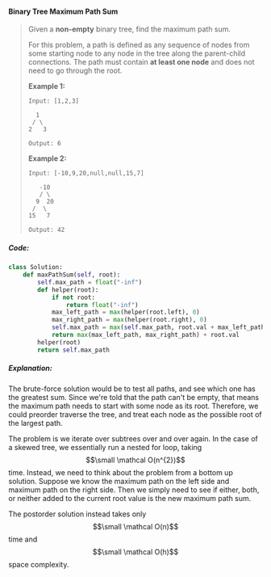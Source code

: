 #### Binary Tree Maximum Path Sum

> Given a **non-empty** binary tree, find the maximum path sum.
>
> For this problem, a path is defined as any sequence of nodes from some starting node to any node in the tree along the parent-child connections. The path must contain **at least one node** and does not need to go through the root.
>
> **Example 1:**
>
> ```
> Input: [1,2,3]
>        
>   1
>  / \
> 2   3
>
> Output: 6
> ```
>
> **Example 2:**
>
> ```
> Input: [-10,9,20,null,null,15,7]
>
>    -10
>    / \
>   9  20
>  /  \
> 15   7
>
> Output: 42
> ```

##### Code:

```py
class Solution:    
    def maxPathSum(self, root):
        self.max_path = float("-inf")
        def helper(root):
            if not root:
                return float("-inf")
            max_left_path = max(helper(root.left), 0)
            max_right_path = max(helper(root.right), 0)
            self.max_path = max(self.max_path, root.val + max_left_path + max_right_path)
            return max(max_left_path, max_right_path) + root.val
        helper(root)
        return self.max_path
```

##### Explanation:

The brute-force solution would be to test all paths, and see which one has the greatest sum. Since we're told that the path can't be empty, that means the maximum path needs to start with some node as its root. Therefore, we could preorder traverse the tree, and treat each node as the possible root of the largest path.

The problem is we iterate over subtrees over and over again. In the case of a skewed tree, we essentially run a nested for loop, taking $$\small \mathcal O(n^{2})$$ time. Instead, we need to think about the problem from a bottom up solution. Suppose we know the maximum path on the left side and maximum path on the right side. Then we simply need to see if either, both, or neither added to the current root value is the new maximum path sum.

The postorder solution instead takes only $$\small \mathcal O(n)$$ time and $$\small \mathcal O(h)$$ space complexity.


